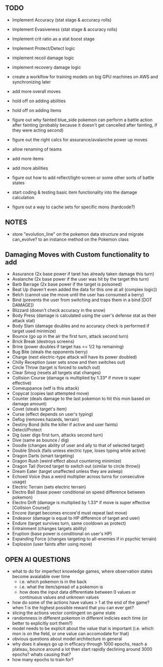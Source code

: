 ## TODO
  - Implement Accuracy (stat stage & accuracy rolls)
  - Implement Evasiveness (stat stage & accuracy rolls)
  - Implement crit ratio as a stat boost stage
  - Implement Protect/Detect logic

  - implement recoil damage logic
  - implement recovery damage logic

  - create a worklfow for training models on big GPU machines on AWS and synchronizing later

  - add more overall moves

  - hold off on adding abilities
  - hold off on adding items

  - figure out why fainted blue_side pokemon can perform a battle action after fainting (probably because it doesn't get cancelled after fainting, if they were acting second)

  - figure out the right calcs for assurance/avalanche power up moves
  - allow renaming of teams
  - add more items
  - add more abilities
  - figure out how to add reflect/light-screen or some other sorts of battle states
  - start coding & testing basic item functionality into the damage calculation
  - figure out a way to cache sets for specific mons (hardcode?)

## NOTES
  - store "evolution_line" on the pokemon data structure and migrate can_evolve? to an instance method on the Pokemon class

## Damaging Moves with Custom functionality to add
  - Assurance (2x base power if taret has already taken damage this turn)
  - Avalanche (2x base power if the user was hit by the target this turn)
  - Barb Barrage (2x base power if the target is poisoned)
  - Beat Up (haven't even added the data for this one at all (complex logic))
  - Belch (cannot use the move until the user has consumed a berry)
  - Bind (prevents the user from switching and traps them in a bind [DOT DAMAGE])
  - Blizzard (doesn't check accuracy in the snow)
  - Body Press (damage is calculated using the user's defense stat as their attack stat)
  - Body Slam (damage doubles and no accuracy check is performed if target used minimize)
  - Bounce (go up in the air the first turn, attack second turn)
  - Brick Break (destroys screens)
  - Brine (power doubles if target has <= 1/2 hp remaining)
  - Bug Bite (steals the opponents berry)
  - Charge (next electric-type attack will have its power doubled)
  - Chilly Reception (user sets snow and then switches out)
  - Circle Throw (target is forced to switch out)
  - Clear Smog (resets all targets stat changes)
  - Collision Course (damage is multiplied by 1.33* if move is super effective)
  - Comeuppance (wtf is this attack)
  - Copycat (copies last attempted move)
  - Counter (deals damage to the last pokemon to hit this mon based on damage amount)
  - Covet (steals target's item)
  - Curse (effect depends on user's typing)
  - Defog (removes hazards, terrain)
  - Destiny Bond (kills the killer if active and user faints)
  - Detect/Protect
  - Dig (user digs first turn, attacks second turn)
  - Dive (same as bounce / dig)
  - Doodle (changes ability of user and ally to that of selected target)
  - Double Shock (fails unless electric type, loses typing while active)
  - Dragon Darts (smart targeting)
  - Dragon Rush (weird effect about countering minimize)
  - Dragon Tail (forced target to switch out (similar to circle throw))
  - Dream Eater (target unaffected unless they are asleep)
  - Echoed Voice (has a weird multiplier across turns for consecutive usage)
  - Electric Terrain (sets electric terrain)
  - Electro Ball (base power conditional on speed difference between pokemon)
  - Electro Drift (damage is multiplied by 1.33* if move is super effective [Collision Course])
  - Encore (target becomes encore'd must repeat last move)
  - Endeavor (damage is equal to HP difference of target and user)
  - Endure (target survives turn, same cooldown as protect)
  - Entrainment (changes targets ability)
  - Eruption (base power is conditional on user's HP)
  - Expanding Force (changes targeting to all-enemies if in psychic terrain)
  - Explosion (user faints after using move)

## OPEN AI QUESTIONS
  - what to do for imperfect knowledge games, where observation states become avaialable over time
    - i.e. which pokemon is in the back
    - i.e. what the item/spread of a pokemon is
    - how does the input data differentiate between 0 values or continuous values and unknown values
  - how do some of the actions have values > 1 at the end of the game? when 1 is the highest possible reward that you can ever get?
  - slicing the actions vector contingent on game state
  - randomness in different pokemon in different indicies each time (or better to explicitly sort them?)
  - model needs to be explicit about the value that is important (i.e. which mon is on the field, or one value can accomodate for that)
  - obvious questions about model architecture in general
  - why does it always go up in efficacy through 1000 epochs, reach a plateau, bounce around a lot then start rapidly declining around 3000 epochs? whats causing that?
  - how many epochs to train for?
